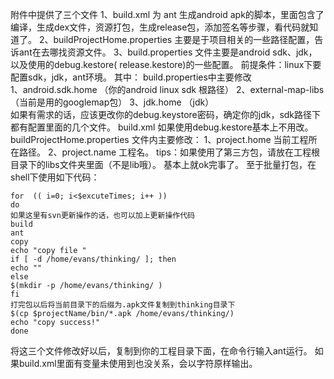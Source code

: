 附件中提供了三个文件
1、build.xml 为 ant 生成android apk的脚本，里面包含了编译，生成dex文件，资源打包，生成release包，添加签名等步骤，看代码就知道了。
2、buildProjectHome.properties 主要是于项目相关的一些路径配置，告诉ant在去哪找资源文件。
3、build.properties 文件主要是android sdk、jdk，以及使用的debug.kestore( release.kestore)的一些配置。
前提条件：linux下要配置sdk，jdk，ant环境。
其中：
build.properties中主要修改   
1、android.sdk.home （你的android linux sdk 根路径）
2、external-map-libs（当前是用的googlemap包）
3、jdk.home         （jdk）  
如果有需求的话，应该更改你的debug.keystore密码，确定你的jdk，sdk路径下都有配置里面的几个文件。
build.xml 如果使用debug.kestore基本上不用改。
buildProjectHome.properties 文件内主要修改：
1、project.home   当前工程所在路径。
2、project.name   工程名。
tips：如果使用了第三方包，请放在工程根目录下的libs文件夹里面（不是lib哦）。
基本上就ok完事了。
至于批量打包，在shell下使用如下代码：
```  
for  (( i=0; i<$excuteTimes; i++ ))
do
如果这里有svn更新操作的话，也可以加上更新操作代码
build
ant
copy
echo "copy file "
if [ -d /home/evans/thinking/ ]; then
echo ""
else
$(mkdir -p /home/evans/thinking/ )
fi 
打完包以后将当前目录下的后缀为.apk文件复制到thinking目录下
$(cp $projectName/bin/*.apk /home/evans/thinking/)
echo "copy success!"
done
```
将这三个文件修改好以后，复制到你的工程目录下面，在命令行输入ant运行。
如果build.xml里面有变量未使用到也没关系，会以字符原样输出。